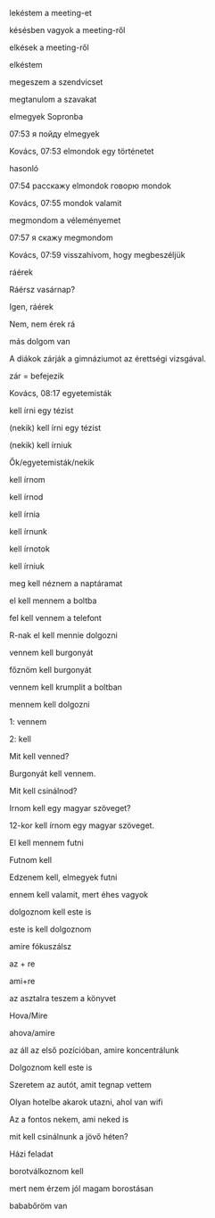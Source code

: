 lekéstem a meeting-et

késésben vagyok a meeting-ről

elkések a meeting-ről

elkéstem  

megeszem a szendvicset

megtanulom a szavakat

elmegyek Sopronba

07:53
я пойду
elmegyek

Kovács, 07:53
elmondok egy történetet

hasonló

07:54
расскажу
elmondok
говорю
mondok

Kovács, 07:55
mondok valamit

megmondom a véleményemet

07:57
я скажу
megmondom 

Kovács, 07:59
visszahívom, hogy megbeszéljük

ráérek

Ráérsz vasárnap?

Igen, ráérek

Nem, nem érek rá

más dolgom van

A diákok zárják a gimnáziumot az érettségi vizsgával.

zár = befejezik


Kovács, 08:17
egyetemisták

kell írni egy tézist

(nekik) kell írni egy tézist

(nekik) kell írniuk

Ők/egyetemisták/nekik

kell írnom

kell írnod

kell írnia

kell írnunk

kell írnotok

kell írniuk

meg kell néznem a naptáramat

el kell mennem a boltba

fel kell vennem a telefont

R-nak el kell mennie dolgozni

vennem kell burgonyát

főznöm kell burgonyát

vennem kell krumplit a boltban

mennem kell dolgozni

1: vennem

2: kell

Mit kell venned?

Burgonyát kell vennem.

Mit kell csinálnod?

Irnom kell egy magyar szöveget?

12-kor kell írnom egy magyar szöveget.

El kell mennem futni

Futnom kell

Edzenem kell, elmegyek futni

ennem kell valamit, mert éhes vagyok

dolgoznom kell este is

este is kell dolgoznom

amire fókuszálsz

az + re

ami+re

az asztalra teszem a könyvet

Hova/Mire

ahova/amire

az áll az első pozícióban, amire koncentrálunk

Dolgoznom kell este is

Szeretem az autót, amit tegnap vettem

Olyan hotelbe akarok utazni, ahol van wifi

Az a fontos nekem, ami neked is

mit kell csinálnunk a jövő héten?

Házi feladat

borotválkoznom kell

mert nem érzem jól magam borostásan

bababőröm van